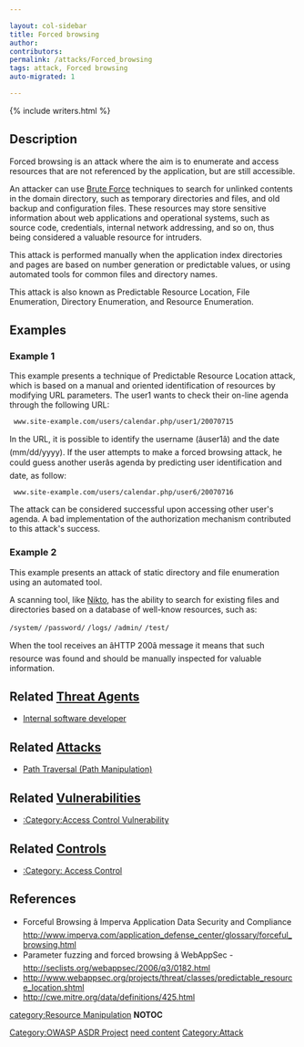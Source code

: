 ```yaml
---

layout: col-sidebar
title: Forced browsing
author: 
contributors: 
permalink: /attacks/Forced_browsing
tags: attack, Forced browsing
auto-migrated: 1

---
```


{% include writers.html %}

## Description

Forced browsing is an attack where the aim is to enumerate and access
resources that are not referenced by the application, but are still
accessible.

An attacker can use [Brute Force](Brute_force_attack "wikilink")
techniques to search for unlinked contents in the domain directory, such
as temporary directories and files, and old backup and configuration
files. These resources may store sensitive information about web
applications and operational systems, such as source code, credentials,
internal network addressing, and so on, thus being considered a valuable
resource for intruders.

This attack is performed manually when the application index directories
and pages are based on number generation or predictable values, or using
automated tools for common files and directory names.

This attack is also known as Predictable Resource Location, File
Enumeration, Directory Enumeration, and Resource Enumeration.

## Examples

### Example 1

This example presents a technique of Predictable Resource Location
attack, which is based on a manual and oriented identification of
resources by modifying URL parameters. The user1 wants to check their
on-line agenda through the following URL:

` www.site-example.com/users/calendar.php/user1/20070715 `

In the URL, it is possible to identify the username (âuser1â) and
the date (mm/dd/yyyy). If the user attempts to make a forced browsing
attack, he could guess another userâs agenda by predicting user
identification and date, as follow:

` www.site-example.com/users/calendar.php/user6/20070716 `

The attack can be considered successful upon accessing other user's
agenda. A bad implementation of the authorization mechanism contributed
to this attack's success.

### Example 2

This example presents an attack of static directory and file enumeration
using an automated tool.

A scanning tool, like [Nikto](http://www.cirt.net/code/nikto.shtml), has
the ability to search for existing files and directories based on a
database of well-know resources, such as:

`/system/`
`/password/`
`/logs/`
`/admin/`
`/test/`

When the tool receives an âHTTP 200â message it means that such
resource was found and should be manually inspected for valuable
information.

## Related [Threat Agents](Threat_Agents "wikilink")

  - [Internal software
    developer](Internal_software_developer "wikilink")

## Related [Attacks](https://owasp.org/www-community/attacks/)

  - [Path Traversal (Path Manipulation)](Path_Traversal "wikilink")

## Related [Vulnerabilities](https://owasp.org/www-community/vulnerabilities/)

  - [:Category:Access Control
    Vulnerability](:Category:Access_Control_Vulnerability "wikilink")

## Related [Controls](https://owasp.org/www-community/controls/)

  - [:Category: Access Control](:Category:_Access_Control "wikilink")

## References

  - Forceful Browsing â Imperva Application Data Security and
    Compliance
    <http://www.imperva.com/application_defense_center/glossary/forceful_browsing.html>
  - Parameter fuzzing and forced browsing â WebAppSec -
    <http://seclists.org/webappsec/2006/q3/0182.html>
  - <http://www.webappsec.org/projects/threat/classes/predictable_resource_location.shtml>
  - <http://cwe.mitre.org/data/definitions/425.html>

[category:Resource
Manipulation](category:Resource_Manipulation "wikilink") __NOTOC__

[Category:OWASP ASDR Project](Category:OWASP_ASDR_Project "wikilink")
[need content](Category:FIXME "wikilink")
[Category:Attack](Category:Attack "wikilink")